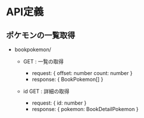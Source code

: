 # API定義

## ポケモンの一覧取得
- bookpokemon/
  - GET : 一覧の取得
    - request: {
      offset: number
      count: number
    }
    - response: {
      BookPokemon[]
    }

  - id
    GET : 詳細の取得
      - request: {
        id: number
      }
      - response: {
        pokemon: BookDetailPokemon
      }